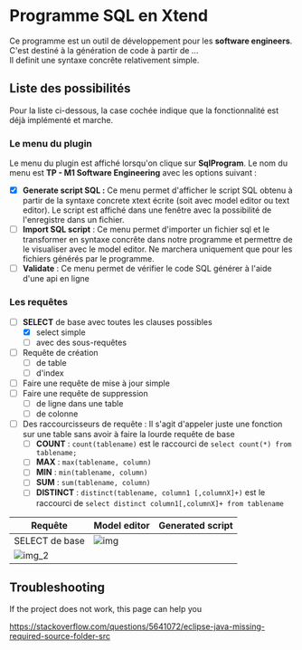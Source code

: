 # Programme SQL en Xtend

Ce programme est un outil de développement pour les **software engineers**. C'est destiné à la génération de code à partir de ... <br>
Il definit une syntaxe concrête relativement simple.

## Liste des possibilités

Pour la liste ci-dessous, la case cochée indique que la fonctionnalité est déjà implémenté et marche.

### Le menu du plugin
Le menu du plugin est affiché lorsqu'on clique sur **SqlProgram**. Le nom du menu est **TP - M1 Software Engineering** avec les options suivant : 

- [x] **Generate script SQL :** Ce menu permet d'afficher le script SQL obtenu à partir de la syntaxe concrete xtext écrite (soit avec model editor ou text editor). Le script est affiché dans une fenêtre avec la possibilité de l'enregistre dans un fichier.
- [ ] **Import SQL script** : Ce menu permet d'importer un fichier sql et le transformer en syntaxe concrête dans notre programme et permettre de le visualiser avec le model editor. Ne marchera uniquement que pour les fichiers générés par le programme.
- [ ] **Validate** : Ce menu permet de vérifier le code SQL générer à l'aide d'une api en ligne

### Les requêtes
- [ ] **SELECT** de base avec toutes les clauses possibles
  - [x] select simple
  - [ ] avec des sous-requêtes
- [ ] Requête de création
  - [ ] de table
  - [ ] d'index
- [ ] Faire une requête de mise à jour simple
- [ ] Faire une requête de suppression
  - [ ] de ligne dans une table
  - [ ] de colonne
- [ ] Des raccourcisseurs de requête : Il s'agit d'appeler juste une fonction sur une table sans avoir à faire la lourde requête de base
  - [ ] **COUNT** : `count(tablename)` est le raccourci de `select count(*) from tablename;`
  - [ ] **MAX** : `max(tablename, column)`
  - [ ] **MIN** : `min(tablename, column)`
  - [ ] **SUM** : `sum(tablename, column)`
  - [ ] **DISTINCT** : `distinct(tablename, column1 [,columnX]+)` est le raccourci de `select distinct column1[,columnX]+ from tablename`

| Requête        | Model editor            | Generated script |
|----------------|-------------------------|------------------|
| SELECT de base | ![img](https://user-images.githubusercontent.com/62824558/227782443-50c8d4b2-0270-4297-89ba-bfad35372ca1.png)
 |![img_2](https://user-images.githubusercontent.com/62824558/227782349-eb53c589-5d7f-4b74-96f9-b29d9ede1aef.png)|


## Troubleshooting
If the project does not work, this page can help you

https://stackoverflow.com/questions/5641072/eclipse-java-missing-required-source-folder-src
